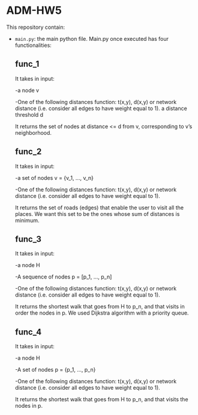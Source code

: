# ADM-HW5
This repository contain:
* `main.py`: the main python file.
Main.py once executed has four functionalities:
  ## func_1
  It takes in input:

    -a node v
    
    -One of the following distances function: t(x,y), d(x,y) or network distance (i.e. consider all edges to have weight equal to 1).
    a distance threshold d

  It returns the set of nodes at distance <= d from v, corresponding to v’s neighborhood.
  ## func_2
  It takes in input:

    -a set of nodes v = {v_1, ..., v_n}
    
    -One of the following distances function: t(x,y), d(x,y) or network distance (i.e. consider all edges to have weight equal to 1).

  It returns the set of roads (edges) that enable the user to visit all the places. We want this set to be the ones whose sum of distances is         minimum.
  ## func_3
  It takes in input:

    -a node H
    
    -A sequence of nodes p = [p_1, ..., p_n]
    
    -One of the following distances function: t(x,y), d(x,y) or network distance (i.e. consider all edges to have weight equal to 1).

  It returns the shortest walk that goes from H to p_n, and that visits in order the nodes in p.
  We used Dijkstra algorithm with a priority queue.
  ## func_4
  It takes in input:

    -a node H
    
    -A set of nodes p = {p_1, ..., p_n}
    
    -One of the following distances function: t(x,y), d(x,y) or network distance (i.e. consider all edges to have weight equal to 1).

  It returns the shortest walk that goes from H to p_n, and that visits the nodes in p.
